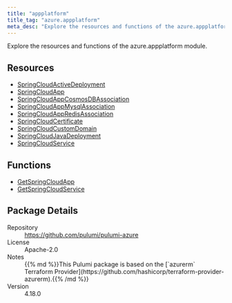 ```yaml
---
title: "appplatform"
title_tag: "azure.appplatform"
meta_desc: "Explore the resources and functions of the azure.appplatform module."
---
```


<!-- WARNING: this file was generated by Pulumi Docs Generator. -->
<!-- Do not edit by hand unless you're certain you know what you are doing! -->

Explore the resources and functions of the azure.appplatform module.

<h2 id="resources">Resources</h2>
<ul class="api">
    <li><a href="springcloudactivedeployment" title="SpringCloudActiveDeployment"><span class="symbol resource"></span>SpringCloudActiveDeployment</a></li>
    <li><a href="springcloudapp" title="SpringCloudApp"><span class="symbol resource"></span>SpringCloudApp</a></li>
    <li><a href="springcloudappcosmosdbassociation" title="SpringCloudAppCosmosDBAssociation"><span class="symbol resource"></span>SpringCloudAppCosmosDBAssociation</a></li>
    <li><a href="springcloudappmysqlassociation" title="SpringCloudAppMysqlAssociation"><span class="symbol resource"></span>SpringCloudAppMysqlAssociation</a></li>
    <li><a href="springcloudappredisassociation" title="SpringCloudAppRedisAssociation"><span class="symbol resource"></span>SpringCloudAppRedisAssociation</a></li>
    <li><a href="springcloudcertificate" title="SpringCloudCertificate"><span class="symbol resource"></span>SpringCloudCertificate</a></li>
    <li><a href="springcloudcustomdomain" title="SpringCloudCustomDomain"><span class="symbol resource"></span>SpringCloudCustomDomain</a></li>
    <li><a href="springcloudjavadeployment" title="SpringCloudJavaDeployment"><span class="symbol resource"></span>SpringCloudJavaDeployment</a></li>
    <li><a href="springcloudservice" title="SpringCloudService"><span class="symbol resource"></span>SpringCloudService</a></li>
</ul>

<h2 id="functions">Functions</h2>
<ul class="api">
    <li><a href="getspringcloudapp" title="GetSpringCloudApp"><span class="symbol function"></span>GetSpringCloudApp</a></li>
    <li><a href="getspringcloudservice" title="GetSpringCloudService"><span class="symbol function"></span>GetSpringCloudService</a></li>
</ul>

<h2 id="package-details">Package Details</h2>
<dl class="package-details">
	<dt>Repository</dt>
	<dd><a href="https://github.com/pulumi/pulumi-azure">https://github.com/pulumi/pulumi-azure</a></dd>
	<dt>License</dt>
	<dd>Apache-2.0</dd>
	<dt>Notes</dt>
	<dd>{{% md %}}This Pulumi package is based on the [`azurerm` Terraform Provider](https://github.com/hashicorp/terraform-provider-azurerm).{{% /md %}}</dd>
	<dt>Version</dt>
	<dd>4.18.0</dd>
</dl>

